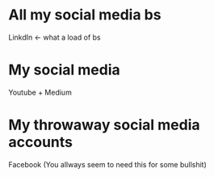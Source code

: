 # All my social media bs

LinkdIn <- what a load of bs

# My social media

Youtube + Medium

# My throwaway social media accounts

Facebook (You allways seem to need this for some bullshit)
